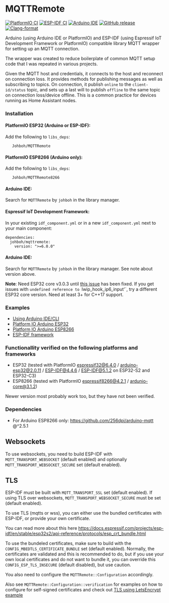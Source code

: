 # MQTTRemote
[![PlatformIO CI](https://github.com/Johboh/MQTTRemote/actions/workflows/platformio.yaml/badge.svg)](https://registry.platformio.org/libraries/johboh/MQTTRemote)
[![ESP-IDF CI](https://github.com/Johboh/MQTTRemote/actions/workflows/espidf.yaml/badge.svg)](https://components.espressif.com/components/johboh/mqttremote)
[![Arduino IDE](https://github.com/Johboh/MQTTRemote/actions/workflows/arduino_cli.yaml/badge.svg)](https://github.com/Johboh/MQTTRemote/actions/workflows/arduino_cli.yaml)
[![GitHub release](https://img.shields.io/github/release/Johboh/MQTTRemote.svg)](https://github.com/Johboh/MQTTRemote/releases)
[![Clang-format](https://github.com/Johboh/MQTTRemote/actions/workflows/clang-format.yaml/badge.svg)](https://github.com/Johboh/MQTTRemote)

Arduino (using Arduino IDE or PlatformIO) and ESP-IDF (using Espressif IoT Development Framework or PlatformIO) compatible library MQTT wrapper for setting up an MQTT connection.

The wrapper was created to reduce boilerplate of common MQTT setup code that I was repeated in various projects.

Given the MQTT host and credentials, it connects to the host and reconnect on connection loss. It provides methods for publishing messages as well as subscribing to topics.
On connection, it publish `online` to the `client-id/status` topic, and sets up a last will to publish `offline` to the same topic on connection loss/device offline. This is a common practice for devices running as Home Assistant nodes.

### Installation
#### PlatformIO ESP32 (Arduino or ESP-IDF):
Add the following to `libs_deps`:
```
   Johboh/MQTTRemote
```
#### PlatformIO ESP8266 (Arduino only):
Add the following to `libs_deps`:
```
   Johboh/MQTTRemote8266
```
#### Arduino IDE:
Search for `MQTTRemote` by `johboh` in the library manager.
#### Espressif IoT Development Framework:
In your existing `idf_component.yml` or in a new `idf_component.yml` next to your main component:
```
dependencies:
  johboh/mqttremote:
    version: ">=6.0.0"
```

#### Arduino IDE:
Search for `MQTTRemote` by `johboh` in the library manager. See note about version above.

__Note__: Need ESP32 core v3.0.3 until [this issue](https://github.com/espressif/arduino-esp32/issues/10084) has been fixed. If you get issues with `undefined reference to `lwip_hook_ip6_input'`, try a different ESP32 core version. Need at least 3+ for C++17 support.

### Examples
- [Using Arduino IDE/CLI](examples/arduino/legacy_stack/publish_and_subscribe/publish_and_subscribe.ino)
- [Platform IO Arduino ESP32](examples/arduino/espidf_stack/publish_and_subscribe/publish_and_subscribe.ino)
- [Platform IO Arduino ESP8266](examples/arduino/legacy_stack/publish_and_subscribe/publish_and_subscribe.ino)
- [ESP-IDF framework](examples/espidf/publish_and_subscribe/main/main.cpp)

### Functionallity verified on the following platforms and frameworks
- ESP32 (tested with PlatformIO [espressif32@6.4.0](https://github.com/platformio/platform-espressif32) / [arduino-esp32@2.0.11](https://github.com/espressif/arduino-esp32) / [ESP-IDF@4.4.6](https://github.com/espressif/esp-idf) / [ESP-IDF@5.1.2](https://github.com/espressif/esp-idf) on ESP32-S2 and ESP32-C3)
- ESP8266 (tested with PlatformIO [espressif8266@4.2.1](https://github.com/platformio/platform-espressif8266) / [ardunio-core@3.1.2](https://github.com/esp8266/Arduino))

Newer version most probably work too, but they have not been verified.

### Dependencies
- For Arduino ESP8266 only: https://github.com/256dpi/arduino-mqtt @^2.5.1

## Websockets
To use websockets, you need to build ESP-IDF with `MQTT_TRANSPORT_WEBSOCKET` (default enabled) and optionally `MQTT_TRANSPORT_WEBSOCKET_SECURE` set (default enabled).

## TLS
ESP-IDF must be built with `MQTT_TRANSPORT_SSL` set (default enabled). If using TLS over websockets, `MQTT_TRANSPORT_WEBSOCKET_SECURE` must be set (default enabled).

To use TLS (mqtts or wss), you can either use the bundled certificates with ESP-IDF, or provide your own certificate.

You can read more about this here https://docs.espressif.com/projects/esp-idf/en/stable/esp32s2/api-reference/protocols/esp_crt_bundle.html

To use the bundeled certificates, make sure to build with the `CONFIG_MBEDTLS_CERTIFICATE_BUNDLE` set (default enabled). Normally, the certificates are validated and this is recommended to do, but if you use your own local certificates and do not want to bundle it, you can override this `CONFIG_ESP_TLS_INSECURE` (default disabled), but use caution.

You also need to configure the `MQTTRemote::Configuration` accordingly.

Also see `MQTTRemote::Configuration::verification` for examples on how to configure for self-signed certificates and check out [TLS using LetsEncrypt example](examples/espidf/tls_letsencrypt/main/main.cpp)